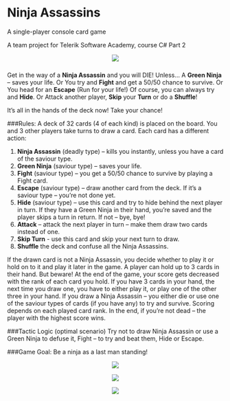 # Ninja Assassins

A single-player console card game

A team project for Telerik Software Academy, course C# Part 2

<p align="center"><img src="https://raw.github.com/TeamIceElemental-Telerik/NinjaAssassins/master/Screenshots/homescreen.png"></p>

###

Get in the way of a **Ninja Assassin** and you will DIE! Unless…
A **Green Ninja** – saves your life. Or
You try and **Fight** and get a 50/50 chance to survive. Or
You head for an **Escape** (Run for your life!) 
Of course, you can always try and **Hide**. Or
Attack another player, **Skip** your **Turn** or do a **Shuffle**!

It’s all in the hands of the deck now! Take your chance! 

###Rules:
A deck of 32 cards (4 of each kind) is placed on the board. You and 3 other players take turns to draw a card. Each card has a different action:

1.	**Ninja Assassin** (deadly type) – kills you instantly, unless you have a card of the saviour type.
2.	**Green Ninja** (saviour type) – saves your life.
3.	**Fight** (saviour type) – you get a 50/50 chance to survive by playing a Fight card.
4.	**Escape** (saviour type) – draw another card from the deck. If it’s a saviour type – you’re not done yet.
5.	**Hide** (saviour type) – use this card and try to hide behind the next player in turn. If they have a Green Ninja in their hand, you’re saved and the player skips a turn in return. If not – bye, bye!
6.	**Attack** – attack the next player in turn – make them draw two cards instead of one.
7.	**Skip Turn** - use this card and skip your next turn to draw.
8.	**Shuffle** the deck and confuse all the Ninja Assassins.

If the drawn card is not a Ninja Assassin, you decide whether to play it or hold on to it and play it later in the game. A player can hold up to 3 cards in their hand. But beware! At the end of the game, your score gets decreased with the rank of each card you hold. 
If you have 3 cards in your hand, the next time you draw one, you have to either play it, or play one of the other three in your hand.
If you draw a Ninja Assassin – you either die or use one of the saviour types of cards (if you have any) to try and survive.
Scoring depends on each played card rank. In the end, if you’re not dead – the player with the highest score wins.

###Tactic Logic (optimal scenario)
Try not to draw Ninja Assassin or use a Green Ninja to defuse it, Fight – to try and beat them, Hide or Escape.

###Game Goal:
Be a ninja as a last man standing!

<p align="center"><img src="https://raw.github.com/TeamIceElemental-Telerik/NinjaAssassins/master/Screenshots/intro.png"></p>

<p align="center"><img src="https://raw.github.com/TeamIceElemental-Telerik/NinjaAssassins/master/Screenshots/attack.png"></p>

<p align="center"><img src="https://raw.github.com/TeamIceElemental-Telerik/NinjaAssassins/master/Screenshots/dead.png"></p>
